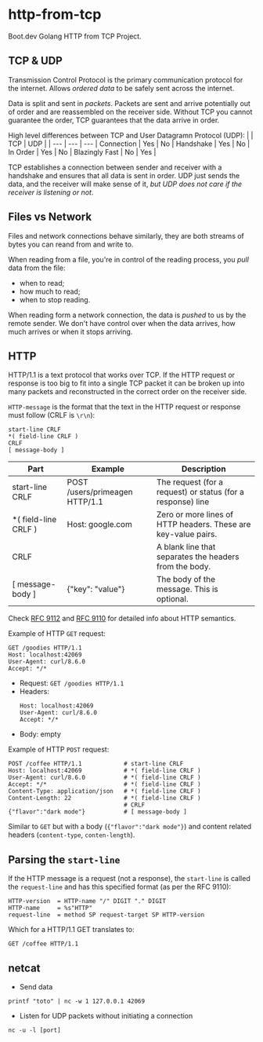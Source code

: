 # http-from-tcp

Boot.dev Golang HTTP from TCP Project.

## TCP & UDP

Transmission Control Protocol is the primary communication protocol for the internet. Allows *ordered data* to be safely sent across the internet.

Data is split and sent in *packets*. Packets are sent and arrive potentially out of order and are reassembled on the receiver side. Without TCP you cannot guarantee the order, TCP guarantees that the data arrive in order.

High level differences between TCP and User Datagramn Protocol (UDP):
|              | TCP | UDP |
| ---          | --- | --- |
Connection     | Yes | No  |
Handshake      | Yes | No  |
In Order       | Yes | No  |
Blazingly Fast | No  | Yes |

TCP establishes a connection between sender and receiver with a handshake and ensures that all data is sent in order. UDP just sends the data, and the receiver will make sense of it, *but UDP does not care if the receiver is listening or not*.

## Files vs Network

Files and network connections behave similarly, they are both streams of bytes you can reand from and write to.

When reading from a file, you're in control of the reading process, you *pull* data from the file:
- when to read;
- how much to read;
- when to stop reading.

When reading form a network connection, the data is *pushed* to us by the remote sender. We don't have control over when the data arrives, how much arrives or when it stops arriving.

## HTTP

HTTP/1.1 is a text protocol that works over TCP. If the HTTP request or response is too big to fit into a single TCP packet it can be broken up into many packets and reconstructed in the correct order on the receiver side.

`HTTP-message` is the format that the text in the HTTP request or response must follow (CRLF is `\r\n`):
```
start-line CRLF
*( field-line CRLF )
CRLF
[ message-body ]
```

| Part | Example | Description |
| --- | --- | --- |
| start-line CRLF | POST /users/primeagen HTTP/1.1 | The request (for a request) or status (for a response) line |
| *( field-line CRLF ) | Host: google.com | Zero or more lines of HTTP headers. These are key-value pairs. |
| CRLF | | A blank line that separates the headers from the body. |
| [ message-body ] | {"key": "value"} | The body of the message. This is optional. |

Check [RFC 9112](https://datatracker.ietf.org/doc/html/rfc9112) and [RFC 9110](https://datatracker.ietf.org/doc/html/rfc9110) for detailed info about HTTP semantics.

Example of HTTP `GET` request:
```
GET /goodies HTTP/1.1
Host: localhost:42069
User-Agent: curl/8.6.0
Accept: */*
```
- Request: `GET /goodies HTTP/1.1`
- Headers:
    ```
    Host: localhost:42069
    User-Agent: curl/8.6.0
    Accept: */*
    ```
- Body: empty

Example of HTTP `POST` request:
```
POST /coffee HTTP/1.1            # start-line CRLF
Host: localhost:42069            # *( field-line CRLF )
User-Agent: curl/8.6.0           # *( field-line CRLF )
Accept: */*                      # *( field-line CRLF )
Content-Type: application/json   # *( field-line CRLF )
Content-Length: 22               # *( field-line CRLF )
                                 # CRLF
{"flavor":"dark mode"}           # [ message-body ]
```
Similar to `GET` but with a body (`{"flavor":"dark mode"}`) and content related headers (`content-type`, `conten-length`).

## Parsing the `start-line`

If the HTTP message is a request (not a response), the `start-line` is called the `request-line` and has this specified format (as per the RFC 9110):
```
HTTP-version  = HTTP-name "/" DIGIT "." DIGIT
HTTP-name     = %s"HTTP"
request-line  = method SP request-target SP HTTP-version
```
Which for a HTTP/1.1 GET translates to:
```
GET /coffee HTTP/1.1
```

## netcat

- Send data
```shell
printf "toto" | nc -w 1 127.0.0.1 42069
```
- Listen for UDP packets without initiating a connection
```shell
nc -u -l [port]
```
